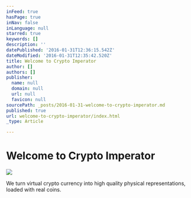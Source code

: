 ```yaml
---
inFeed: true
hasPage: true
inNav: false
inLanguage: null
starred: true
keywords: []
description: ''
datePublished: '2016-01-31T12:36:15.542Z'
dateModified: '2016-01-31T12:35:42.520Z'
title: Welcome to Crypto Imperator
author: []
authors: []
publisher:
  name: null
  domain: null
  url: null
  favicon: null
sourcePath: _posts/2016-01-31-welcome-to-crypto-imperator.md
published: true
url: welcome-to-crypto-imperator/index.html
_type: Article

---
```

# Welcome to Crypto Imperator
![](https://the-grid-user-content.s3-us-west-2.amazonaws.com/cc010cdd-fdc5-43a6-b936-0bd33fc413e3.jpg)

We turn virtual crypto currency into high quality physical representations, loaded with real coins.